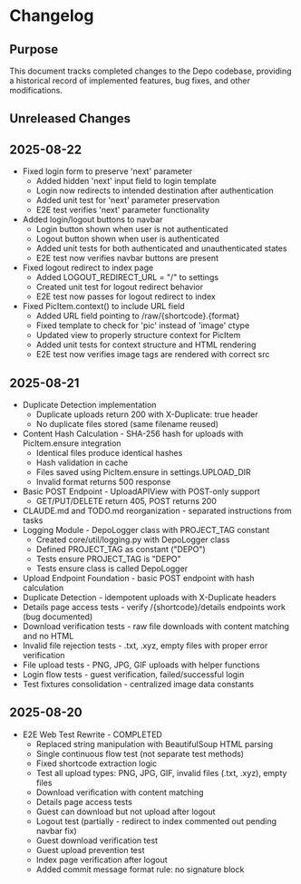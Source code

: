 # Changelog

## Purpose

This document tracks completed changes to the Depo codebase, providing a historical record of implemented features, bug fixes, and other modifications.

## Unreleased Changes

## 2025-08-22

- Fixed login form to preserve 'next' parameter
  - Added hidden 'next' input field to login template
  - Login now redirects to intended destination after authentication
  - Added unit test for 'next' parameter preservation
  - E2E test verifies 'next' parameter functionality
- Added login/logout buttons to navbar
  - Login button shown when user is not authenticated
  - Logout button shown when user is authenticated  
  - Added unit tests for both authenticated and unauthenticated states
  - E2E test now verifies navbar buttons are present
- Fixed logout redirect to index page
  - Added LOGOUT_REDIRECT_URL = "/" to settings
  - Created unit test for logout redirect behavior
  - E2E test now passes for logout redirect to index
- Fixed PicItem.context() to include URL field
  - Added URL field pointing to /raw/{shortcode}.{format}
  - Fixed template to check for 'pic' instead of 'image' ctype
  - Updated view to properly structure context for PicItem
  - Added unit tests for context structure and HTML rendering
  - E2E test now verifies image tags are rendered with correct src

## 2025-08-21

- Duplicate Detection implementation
  - Duplicate uploads return 200 with X-Duplicate: true header
  - No duplicate files stored (same filename reused)
- Content Hash Calculation - SHA-256 hash for uploads with PicItem.ensure integration
  - Identical files produce identical hashes
  - Hash validation in cache
  - Files saved using PicItem.ensure in settings.UPLOAD_DIR
  - Invalid format returns 500 response
- Basic POST Endpoint - UploadAPIView with POST-only support
  - GET/PUT/DELETE return 405, POST returns 200
- CLAUDE.md and TODO.md reorganization - separated instructions from tasks
- Logging Module - DepoLogger class with PROJECT_TAG constant
  - Created core/util/logging.py with DepoLogger class
  - Defined PROJECT_TAG as constant ("DEPO")
  - Tests ensure PROJECT_TAG is "DEPO"
  - Tests ensure class is called DepoLogger
- Upload Endpoint Foundation - basic POST endpoint with hash calculation
- Duplicate Detection - idempotent uploads with X-Duplicate headers
- Details page access tests - verify /{shortcode}/details endpoints work (bug documented)
- Download verification tests - raw file downloads with content matching and no HTML
- Invalid file rejection tests - .txt, .xyz, empty files with proper error verification
- File upload tests - PNG, JPG, GIF uploads with helper functions
- Login flow tests - guest verification, failed/successful login
- Test fixtures consolidation - centralized image data constants

## 2025-08-20

- E2E Web Test Rewrite - COMPLETED
  - Replaced string manipulation with BeautifulSoup HTML parsing
  - Single continuous flow test (not separate test methods)
  - Fixed shortcode extraction logic
  - Test all upload types: PNG, JPG, GIF, invalid files (.txt, .xyz), empty files
  - Download verification with content matching
  - Details page access tests
  - Guest can download but not upload after logout
  - Logout test (partially - redirect to index commented out pending navbar fix)
  - Guest download verification test
  - Guest upload prevention test
  - Index page verification after logout
  - Added commit message format rule: no signature block
